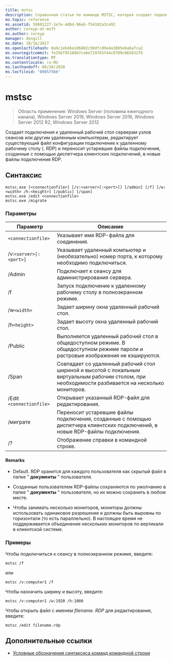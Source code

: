 ```yaml
---
title: mstsc
description: Справочная статья по команде MSTSC, которая создает подключения к удаленный рабочий стол серверам узлов сеансов или другим удаленным компьютерам, редактирует существующий файл конфигурации подключение к удаленному рабочему столу (. RDP) и переносит устаревшие файлы подключения, созданные с помощью диспетчера клиентских подключений, в новые RDP-файлы подключения.
ms.topic: reference
ms.assetid: 59801227-1e7e-4dbd-96e6-f54102a3ce92
author: coreyp-at-msft
ms.author: coreyp
manager: dongill
ms.date: 10/16/2017
ms.openlocfilehash: 0a9c1eb46e2d6802c50dfc89e4a3085e6a6afca2
ms.sourcegitcommit: fe356f95188b7ce8e719765f44c0789c065832fb
ms.translationtype: MT
ms.contentlocale: ru-RU
ms.lasthandoff: 08/28/2020
ms.locfileid: "89057566"
---
```

# <a name="mstsc"></a>mstsc

> Область применения: Windows Server (половина ежегодного канала), Windows Server 2019, Windows Server 2016, Windows Server 2012 R2, Windows Server 2012

Создает подключения к удаленный рабочий стол серверам узлов сеансов или другим удаленным компьютерам, редактирует существующий файл конфигурации подключение к удаленному рабочему столу (. RDP) и переносит устаревшие файлы подключения, созданные с помощью диспетчера клиентских подключений, в новые файлы подключения RDP.

## <a name="syntax"></a>Синтаксис

```
mstsc.exe [<connectionfile>] [/v:<server>[:<port>]] [/admin] [/f] [/w:<width> /h:<height>] [/public] [/span]
mstsc.exe /edit <connectionfile>
mstsc.exe /migrate
```

### <a name="parameters"></a>Параметры

| Параметр | Описание |
| --------- | ------------|
| `<connectionfile>` | Указывает имя RDP-файла для соединения. |
| /v:`<server>[:<port>]` | Указывает удаленный компьютер и (необязательно) номер порта, к которому необходимо подключиться. |
| /Admin | Подключает к сеансу для администрирования сервера. |
| /f | Запуск подключение к удаленному рабочему столу в полноэкранном режиме. |
| /w`<width>` | Задает ширину окна удаленный рабочий стол. |
| /h`<height>` | Задает высоту окна удаленный рабочий стол. |
| /Public | Выполняется удаленный рабочий стол в общедоступном режиме. В общедоступном режиме пароли и растровые изображения не кэшируются. |
| /Span | Совпадает со удаленный рабочий стол шириной и высотой с локальным виртуальным рабочим столом, при необходимости разбивается на несколько мониторов. |
| /Edit `<connectionfile>` | Открывает указанный RDP-файл для редактирования. |
| /миграте | Переносит устаревшие файлы подключения, созданные с помощью диспетчера клиентских подключений, в новые RDP-файлы подключения. |
| /? | Отображение справки в командной строке. |

#### <a name="remarks"></a>Remarks

- Default. RDP хранится для каждого пользователя как скрытый файл в папке " **документы** " пользователя.

- Созданные пользователем RDP-файлы сохраняются по умолчанию в папке " **документы** " пользователя, но их можно сохранить в любом месте.

- Чтобы занимать несколько мониторов, мониторы должны использовать одинаковое разрешение и должны быть выровны по горизонтали (то есть параллельно). В настоящее время не поддерживается объединение нескольких мониторов по вертикали в клиентской системе.

### <a name="examples"></a>Примеры

Чтобы подключиться к сеансу в полноэкранном режиме, введите:

```
mstsc /f
```
или
```
mstsc /v:computer1 /f
```
Чтобы назначить ширину и высоту, введите:

```
mstsc /v:computer1 /w:1920 /h:1080
```
Чтобы открыть файл с именем *filename. RDP* для редактирования, введите:

```
mstsc /edit filename.rdp
```

## <a name="additional-references"></a>Дополнительные ссылки

- [Условные обозначения синтаксиса команд командной строки](command-line-syntax-key.md)
